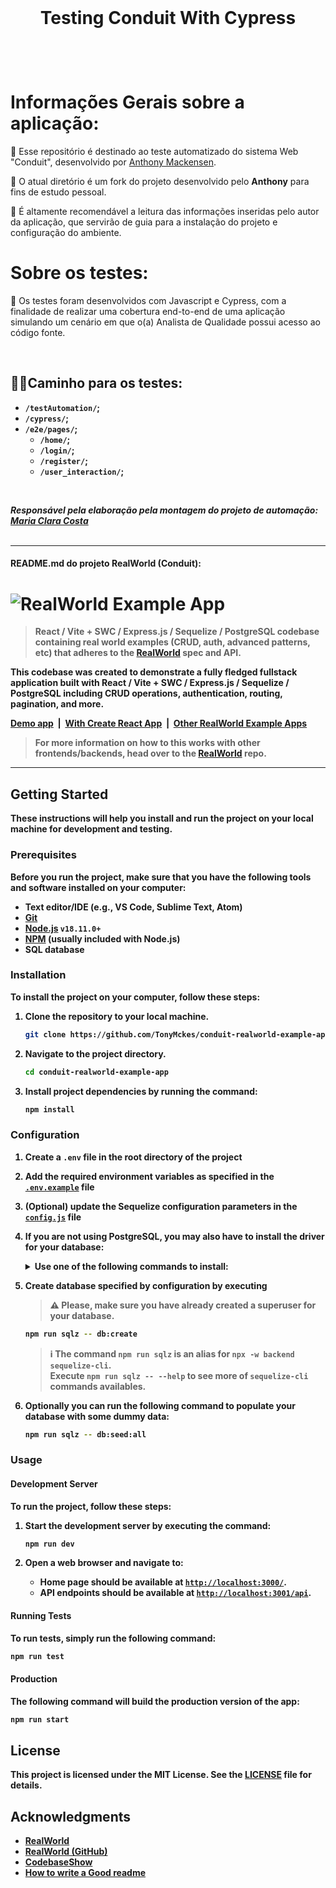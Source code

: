 <br>

<h1 align="center">
Testing Conduit With Cypress
<p align="center">
 <br>
</p></h1>

 
# Informações Gerais sobre a aplicação:
 <p align="left">🚀 Esse repositório é destinado ao teste automatizado do sistema Web "Conduit", desenvolvido por <a href="https://github.com/TonyMckes">Anthony Mackensen</a>.</p>
 <p align="left"> 📖 O atual diretório é um fork do projeto desenvolvido pelo <b>Anthony</b> para fins de estudo pessoal.</p>
<p align="left"> 🧠 É altamente recomendável a leitura das informações inseridas pelo autor da aplicação, que servirão de guia para a instalação do projeto e configuração do ambiente.</p>

# Sobre os testes:
 <p align="left">🔨 Os testes foram desenvolvidos com Javascript e Cypress, com a finalidade de realizar uma cobertura end-to-end de uma aplicação simulando um cenário em que o(a) Analista de Qualidade possui acesso ao código fonte.</p>
 <br>

 ## 🏃‍♂️<b>Caminho para os testes:
  - `/testAutomation/`;
  - `/cypress/`;
  - `/e2e/pages/`;
    - `/home/`;
    - `/login/`;   
    - `/register/`;
    - `/user_interaction/`;
 <br>
 

_<b>Responsável pela elaboração pela montagem do projeto de automação:</b> <a href="https://github.com/ClaraCosta/">Maria Clara Costa</a>_
<br><br>

---
#### README.md do projeto RealWorld (Conduit):


# ![RealWorld Example App](logo.png)

> **React / Vite + SWC / Express.js / Sequelize / PostgreSQL codebase containing real world examples (CRUD, auth, advanced patterns, etc) that adheres to the [RealWorld](https://realworld.io/) spec and API.**

This codebase was created to demonstrate a fully fledged fullstack application built with **React / Vite + SWC / Express.js / Sequelize / PostgreSQL** including CRUD operations, authentication, routing, pagination, and more.

**[Demo app](https://conduit-realworld-example-app.fly.dev/)&nbsp;&nbsp;|&nbsp;&nbsp;[With Create React App](https://github.com/TonyMckes/conduit-realworld-example-app/tree/create-react-app)&nbsp;&nbsp;|&nbsp;&nbsp;[Other RealWorld Example Apps](https://codebase.show/projects/realworld?category=fullstack)**

> For more information on how to this works with other frontends/backends, head over to the [RealWorld](https://github.com/gothinkster/realworld) repo.

---

## Getting Started

These instructions will help you install and run the project on your local machine for development and testing.

### Prerequisites

Before you run the project, make sure that you have the following tools and software installed on your computer:

- Text editor/IDE (e.g., VS Code, Sublime Text, Atom)
- [Git](https://git-scm.com/downloads)
- [Node.js](https://nodejs.org/en/download/) `v18.11.0+`
- [NPM](https://www.npmjs.com/) (usually included with Node.js)
- SQL database

### Installation

To install the project on your computer, follow these steps:

1. Clone the repository to your local machine.

   ```bash
   git clone https://github.com/TonyMckes/conduit-realworld-example-app.git
   ```

2. Navigate to the project directory.

   ```bash
   cd conduit-realworld-example-app
   ```

3. Install project dependencies by running the command:

   ```bash
   npm install
   ```

### Configuration

1. Create a `.env` file in the root directory of the project
2. Add the required environment variables as specified in the [`.env.example`](backend/.env.example) file
3. (Optional) update the Sequelize configuration parameters in the [`config.js`](backend/config/config.js) file
4. If you are **not** using PostgreSQL, you may also have to install the driver for your database:

   <details>
   <summary>Use one of the following commands to install:</summary><br/>

   > Note: `-w backend` option is used to install it in the backend [`package.json`](backend/package.json).

   ```bash
   npm install -w backend pg pg-hstore  # Postgres (already installed)
   npm install -w backend mysql2
   npm install -w backend mariadb
   npm install -w backend sqlite3
   npm install -w backend tedious       # Microsoft SQL Server
   npm install -w backend oracledb      # Oracle Database
   ```

   > :information_source: Visit [Sequelize - Installing](https://sequelize.org/docs/v6/getting-started/#installing) for more infomation.

   ***

   </details>

5. Create database specified by configuration by executing

   > :warning: Please, make sure you have already created a superuser for your database.

   ```bash
   npm run sqlz -- db:create
   ```

   > :information_source: The command `npm run sqlz` is an alias for `npx -w backend sequelize-cli`.  
   > Execute `npm run sqlz -- --help` to see more of `sequelize-cli` commands availables.

6. Optionally you can run the following command to populate your database with some dummy data:

   ```bash
   npm run sqlz -- db:seed:all
   ```

### Usage

#### Development Server

To run the project, follow these steps:

1. Start the development server by executing the command:

   ```bash
   npm run dev
   ```

2. Open a web browser and navigate to:
   - Home page should be available at [`http://localhost:3000/`](http://localhost:3000).
   - API endpoints should be available at [`http://localhost:3001/api`](http://localhost:3001/api).

#### Running Tests

To run tests, simply run the following command:

```bash
npm run test
```

#### Production

The following command will build the production version of the app:

```bash
npm run start
```

## License

This project is licensed under the MIT License. See the [LICENSE](LICENSE) file for details.

## Acknowledgments

- [RealWorld](https://realworld.io/)
- [RealWorld (GitHub)](https://github.com/gothinkster/realworld)
- [CodebaseShow](https://codebase.show/)
- [How to write a Good readme](https://bulldogjob.com/news/449-how-to-write-a-good-readme-for-your-github-project)
